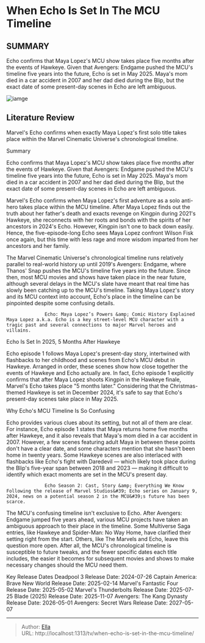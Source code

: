 # When Echo Is Set In The MCU Timeline


## SUMMARY 



  Echo confirms that Maya Lopez&#39;s MCU show takes place five months after the events of Hawkeye.   Given that Avengers: Endgame pushed the MCU&#39;s timeline five years into the future, Echo is set in May 2025.   Maya&#39;s mom died in a car accident in 2007 and her dad died during the Blip, but the exact date of some present-day scenes in Echo are left ambiguous.  

![iamge](https://static1.srcdn.com/wordpress/wp-content/uploads/2024/01/echo-with-hawkeye-and-daredevil-in-the-mcu.jpg)

## Literature Review
Marvel&#39;s Echo confirms when exactly Maya Lopez&#39;s first solo title takes place within the Marvel Cinematic Universe&#39;s chronological timeline.





Summary

  Echo confirms that Maya Lopez&#39;s MCU show takes place five months after the events of Hawkeye.   Given that Avengers: Endgame pushed the MCU&#39;s timeline five years into the future, Echo is set in May 2025.   Maya&#39;s mom died in a car accident in 2007 and her dad died during the Blip, but the exact date of some present-day scenes in Echo are left ambiguous.  







Marvel&#39;s Echo confirms when Maya Lopez&#39;s first adventure as a solo anti-hero takes place within the MCU timeline. After Maya Lopez finds out the truth about her father&#39;s death and exacts revenge on Kingpin during 2021&#39;s Hawkeye, she reconnects with her roots and bonds with the spirits of her ancestors in 2024&#39;s Echo. However, Kingpin isn&#39;t one to back down easily. Hence, the five-episode-long Echo sees Maya Lopez confront Wilson Fisk once again, but this time with less rage and more wisdom imparted from her ancestors and her family.

The Marvel Cinematic Universe&#39;s chronological timeline runs relatively parallel to real-world history up until 2019&#39;s Avengers: Endgame, where Thanos&#39; Snap pushes the MCU&#39;s timeline five years into the future. Since then, most MCU movies and shows have taken place in the near future, although several delays in the MCU&#39;s slate have meant that real time has slowly been catching up to the MCU&#39;s timeline. Taking Maya Lopez&#39;s story and its MCU context into account, Echo&#39;s place in the timeline can be pinpointed despite some confusing details.




                  Echo: Maya Lopez’s Powers &amp; Comic History Explained   Maya Lopez a.k.a. Echo is a key street-level MCU character with a tragic past and several connections to major Marvel heroes and villains.    


 Echo Is Set In 2025, 5 Months After Hawkeye 
          

Echo episode 1 follows Maya Lopez&#39;s present-day story, intertwined with flashbacks to her childhood and scenes from Echo&#39;s MCU debut in Hawkeye. Arranged in order, these scenes show how close together the events of Hawkeye and Echo actually are. In fact, Echo episode 1 explicitly confirms that after Maya Lopez shoots Kingpin in the Hawkeye finale, Marvel&#39;s Echo takes place &#34;5 months later.&#34; Considering that the Christmas-themed Hawkeye is set in December 2024, it&#39;s safe to say that Echo&#39;s present-day scenes take place in May 2025.






 Why Echo&#39;s MCU Timeline Is So Confusing 
          

Echo provides various clues about its setting, but not all of them are clear. For instance, Echo episode 1 states that Maya returns home five months after Hawkeye, and it also reveals that Maya&#39;s mom died in a car accident in 2007. However, a few scenes featuring adult Maya in between these points don&#39;t have a clear date, and some characters mention that she hasn&#39;t been home in twenty years. Some Hawkeye scenes are also interlaced with flashbacks like Echo&#39;s fight with Daredevil — which likely took place during the Blip&#39;s five-year span between 2018 and 2023 — making it difficult to identify which exact moments are set in the MCU&#39;s present day.

                  Echo Season 2: Cast, Story &amp; Everything We Know   Following the release of Marvel Studios&#39; Echo series on January 9, 2024, news on a potential season 2 in the MCU&#39;s future has been scarce.    




The MCU&#39;s confusing timeline isn&#39;t exclusive to Echo. After Avengers: Endgame jumped five years ahead, various MCU projects have taken an ambiguous approach to their place in the timeline. Some Multiverse Saga entries, like Hawkeye and Spider-Man: No Way Home, have clarified their setting right from the start. Others, like The Marvels and Echo, leave this question more open. After all, the MCU&#39;s chronological timeline is susceptible to future tweaks, and the fewer specific dates each title includes, the easier it becomes for subsequent movies and shows to make necessary changes should the MCU need them.

  Key Release Dates              Deadpool 3 Release Date: 2024-07-26                    Captain America: Brave New World Release Date: 2025-02-14                   Marvel&#39;s Fantastic Four Release Date: 2025-05-02                   Marvel&#39;s Thunderbolts Release Date: 2025-07-25                   Blade (2025) Release Date: 2025-11-07                   Avengers: The Kang Dynasty  Release Date: 2026-05-01                    Avengers: Secret Wars Release Date: 2027-05-07      

---

> Author: [Ella](https://instagram.hk.cn/)  
> URL: http://localhost:1313/tv/when-echo-is-set-in-the-mcu-timeline/  

